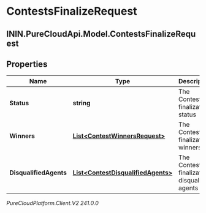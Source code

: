 # ContestsFinalizeRequest

## ININ.PureCloudApi.Model.ContestsFinalizeRequest

## Properties

|Name | Type | Description | Notes|
|------------ | ------------- | ------------- | -------------|
| **Status** | **string** | The Contest finalization status | |
| **Winners** | [**List&lt;ContestWinnersRequest&gt;**](ContestWinnersRequest) | The Contest finalization winners | [optional] |
| **DisqualifiedAgents** | [**List&lt;ContestDisqualifiedAgents&gt;**](ContestDisqualifiedAgents) | The Contest finalization disqualified agents | [optional] |



_PureCloudPlatform.Client.V2 241.0.0_
